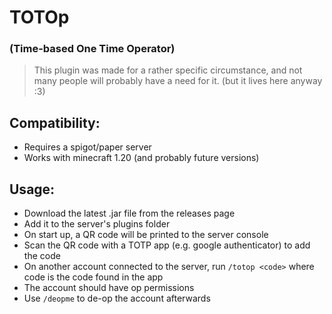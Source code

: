 # TOTOp
### (Time-based One Time Operator)


> This plugin was made for a rather specific circumstance, and not many people will probably have a need for it.
> (but it lives here anyway :3)


## Compatibility:
- Requires a spigot/paper server
- Works with minecraft 1.20 (and probably future versions)


## Usage:
- Download the latest .jar file from the releases page
- Add it to the server's plugins folder
- On start up, a QR code will be printed to the server console
- Scan the QR code with a TOTP app (e.g. google authenticator) to add the code
- On another account connected to the server, run `/totop <code>` where code is the code found in the app
- The account should have op permissions
- Use `/deopme` to de-op the account afterwards